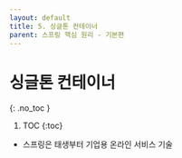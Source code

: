 ```yaml
---
layout: default
title: 5. 싱글톤 컨테이너
parent: 스프링 핵심 원리 - 기본편
---
```


# 싱글톤 컨테이너
{: .no_toc }

1. TOC
{:toc}

- 스프링은 태생부터 기업용 온라인 서비스 기술